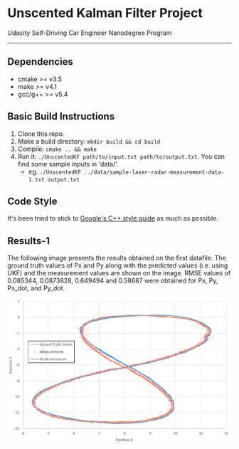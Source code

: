 # Unscented Kalman Filter Project 
Udacity Self-Driving Car Engineer Nanodegree Program

---

## Dependencies

* cmake >= v3.5
* make >= v4.1
* gcc/g++ >= v5.4

## Basic Build Instructions

1. Clone this repo.
2. Make a build directory: `mkdir build && cd build`
3. Compile: `cmake .. && make`
4. Run it: `./UnscentedKF path/to/input.txt path/to/output.txt`. You can find
   some sample inputs in 'data/'.
    - eg. `./UnscentedKF ../data/sample-laser-radar-measurement-data-1.txt output.txt`

## Code Style

It's been tried to stick to [Google's C++ style guide](https://google.github.io/styleguide/cppguide.html) as much as possible.

## Results-1

The following image presents the results obtained on the first datafile. The ground truth values of Px and Py along with the predicted values (i.e. using UKF) and the measurement values are shown on the image. RMSE values of 0.085344, 0.0873828, 0.649494 and 0.58687 were obtained for Px, Py, Px_dot, and Py_dot.

<img src="./results/results1.PNG" alt="Visualization of the resutls for dataset #1">

